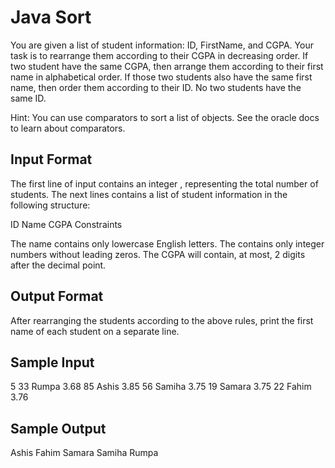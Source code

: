 # Java Sort
You are given a list of student information: ID, FirstName, and CGPA. Your task is to rearrange them according to their CGPA in decreasing order. If two student have the same CGPA, then arrange them according to their first name in alphabetical order. If those two students also have the same first name, then order them according to their ID. No two students have the same ID.

Hint: You can use comparators to sort a list of objects. See the oracle docs to learn about comparators.

## Input Format

The first line of input contains an integer , representing the total number of students. The next  lines contains a list of student information in the following structure:

ID Name CGPA
Constraints

The name contains only lowercase English letters. The  contains only integer numbers without leading zeros. The CGPA will contain, at most, 2 digits after the decimal point.

## Output Format

After rearranging the students according to the above rules, print the first name of each student on a separate line.

## Sample Input

5
33 Rumpa 3.68
85 Ashis 3.85
56 Samiha 3.75
19 Samara 3.75
22 Fahim 3.76

## Sample Output

Ashis
Fahim
Samara
Samiha
Rumpa
